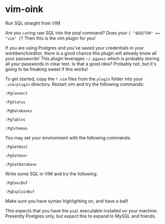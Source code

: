 # vim-oink
Run SQL straight from VIM

Are you `cat`ing raw SQL into the psql command?  Does your `[ "$EDITOR" == "vim" ]`? Then this is the vim plugin for you!

If you are using Postgres and you've saved your credentials in your workbench/editor, there is a good chance this plugin will already know all your passwords!  This plugin leverages `~/.pgpass` which is probably storing all your passwords in clear text.  Is that a good idea? Probably not, but it's going to be freaking sweet if this works!

To get started, copy the `*.vim` files from the `plugin` folder into your `.vim/plugin` directory.  Restart vim and try the following commands:

    :PgConnect

    :PgStatus

    :PgDatabases

    :PgTables

    :PgSchemas


You may set your environment with the following commands:

    :PgSetHost

    :PgSetUser

    :PgSetDatabase


Write some SQL in VIM and try the following:
    
    :PgExecBuf

    :PgExplainBuf

Make sure you have syntax highlighting on, and have a ball!


This expects that you have the `psql` executable installed on your machine.  Presently Postgres only, but expect this to expand to MySQL and friends.
